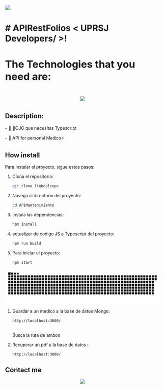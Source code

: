 


<img src = "https://i.pinimg.com/originals/f5/d4/75/f5d475dcbc657830c77ab317d34611aa.gif" width = auto> </h1>
<p align='center'>
</p>

<h1> # APIRestFolios < UPRSJ Developers/ >! 

<div size='20px'>
	<h3>The Technologies that you need are: </h3> 
	<p align="center">
	  <a href="https://skillicons.dev">
	    <img src="https://skillicons.dev/icons?i=git,github,nodejs,mongo,docker,typescript" />
	  </a>
	</p>
</div>


<h2> Description: </h2>

<p>- 🔭 🌱OJO que necesitas Typescript </p>
<p>- 💬 API for personal Medico⚡ </p>


## How install 
Para instalar el proyecto, sigue estos pasos:

1. Clona el repositorio:
    ```sh
    git clone linkdelrepo
    ```

2. Navega al directorio del proyecto:
    ```sh
    cd APIMantenimiento
    ```

3. Instala las dependencias:
    ```sh
    npm install
    ```
4. actualizar de codigo JS a Typescript del proyecto:
    ```sh
    npm run build
    ```
4. Para iniciar el proyecto:
    ```sh
    npm start
    ```
<div align="center">
    <picture align="center">
      <img alt="github contribution grid snake animation" src="https://raw.githubusercontent.com/Niefee/niefee/master/assets/github-contribution-grid-snake.svg">
    </picture>
</div>

1. Guardar a un medico a la base de datos Mongo:
    ```sh
    http://localhost:3000/
  
    ```
    Busca la ruta de ambos

1. Recuperar un pdf a la base de datos :
    ```sh
    http://localhost:3000/
    ```


<h2> Contact me</h2>
<p align="center">
  <a href="https://www.linkedin.com/feed/">
    <img src="https://skillicons.dev/icons?i=bots,discord,linkedin" />
  </a>
</p>

